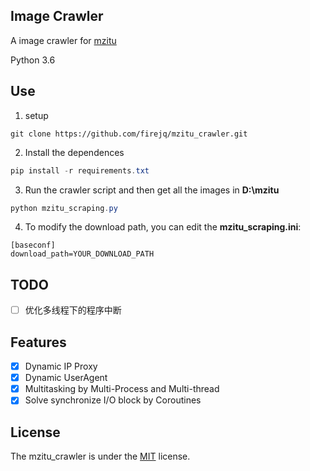 ## Image Crawler


A image crawler for [mzitu](http://www.mzitu.com/, "mzitu") 

Python 3.6

## Use
1. setup
```
git clone https://github.com/firejq/mzitu_crawler.git
```
2. Install the dependences

```powershell
pip install -r requirements.txt
```
3. Run the crawler script and then get all the images in **D:\mzitu**
```powershell
python mzitu_scraping.py
```

4. To modify the download path, you can edit the **mzitu_scraping.ini**:
```
[baseconf]
download_path=YOUR_DOWNLOAD_PATH
```

## TODO
- [ ] 优化多线程下的程序中断


## Features
- [x] Dynamic IP Proxy   
- [x] Dynamic UserAgent  
- [x] Multitasking by Multi-Process and Multi-thread
- [x] Solve synchronize I/O block by Coroutines  

## License
The mzitu_crawler is under the [MIT](https://github.com/firejq/mzitu_crawler/blob/master/LICENSE) license.




